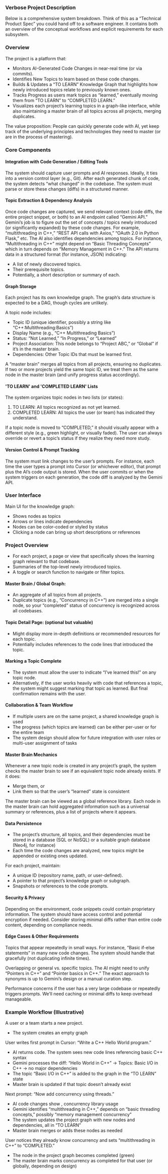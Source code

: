 ### Verbose Project Description
Below is a comprehensive system breakdown. Think of this as a “Technical Product Spec” you could hand off to a software engineer. It contains both an overview of the conceptual workflows and explicit requirements for each subsystem.

### Overview
The project is a platform that:

- Monitors AI-Generated Code Changes in near-real time (or via commits).
- Identifies New Topics to learn based on these code changes.
- Builds & Updates a “TO LEARN” Knowledge Graph that highlights how newly introduced topics relate to previously known ones.
- Tracks Progress as users mark topics as “learned,” eventually moving them from “TO LEARN” to “COMPLETED LEARN.”
- Visualizes each project’s learning topics in a graph-like interface, while also maintaining a master brain of all topics across all projects, merging duplicates.

The value proposition: People can quickly generate code with AI, yet keep track of the underlying principles and technologies they need to master (or are in the process of mastering).

### Core Components
#### Integration with Code Generation / Editing Tools

The system should capture user prompts and AI responses. Ideally, it ties into a version control layer (e.g., Git). After each generated chunk of code, the system detects “what changed” in the codebase. The system must parse or store these changes (diffs) in a structured manner.

#### Topic Extraction & Dependency Analysis

Once code changes are captured, we send relevant context (code diffs, the entire project snippet, or both) to an AI endpoint called “Gemini API.” Gemini’s job is to figure out the set of concepts / topics newly introduced (or significantly expanded) by these code changes. For example, “multithreading in C++,” “REST API calls with Axios,” “OAuth 2.0 in Python Flask,” etc. The AI also identifies dependencies among topics. For instance, “Multithreading in C++” might depend on “Basic Threading Concepts” which in turn depends on “Memory Management in C++.” The API returns data in a structured format (for instance, JSON) indicating:

- A list of newly discovered topics.
- Their prerequisite topics.
- Potentially, a short description or summary of each.

#### Graph Storage

Each project has its own knowledge graph. The graph’s data structure is expected to be a DAG, though cycles are unlikely.

A topic node includes:

- Topic ID (unique identifier, possibly a string like “C++:Multithreading:Basics”)
- Display Name (e.g., “C++ Multithreading Basics”)
- Status: “Not Learned,” “In Progress,” or “Learned”
- Project Association: This node belongs to “Project ABC,” or “Global” if it’s in the master brain.
- Dependencies: Other Topic IDs that must be learned first.

A “master brain” merges all topics from all projects, ensuring no duplicates. If two or more projects yield the same topic ID, we treat them as the same node in the master brain (and unify progress status accordingly).

#### 'TO LEARN' and 'COMPLETED LEARN' Lists

The system organizes topic nodes in two lists (or states):

1) TO LEARN: All topics recognized as not yet learned.
2) COMPLETED LEARN: All topics the user (or team) has indicated they understand.

If a topic node is moved to “COMPLETED,” it should visually appear with a different style (e.g., green highlight, or visually faded). The user can always override or revert a topic’s status if they realize they need more study.

#### Version Control & Prompt Tracking

The system must link changes to the user’s prompts. For instance, each time the user types a prompt into Cursor (or whichever editor), that prompt plus the AI’s code output is stored. When the user commits or when the system triggers on each generation, the code diff is analyzed by the Gemini API.

### User Interface

Main UI for the knowledge graph:

- Shows nodes as topics
- Arrows or lines indicate dependencies
- Nodes can be color-coded or styled by status
- Clicking a node can bring up short descriptions or references

### Project Overview

- For each project, a page or view that specifically shows the learning graph relevant to that codebase.
- Summaries of the top-level newly introduced topics.
- A toggle or search function to navigate or filter topics.

#### Master Brain / Global Graph:

- An aggregate of all topics from all projects.
- Duplicate topics (e.g., “Concurrency in C++”) are merged into a single node, so your “completed” status of concurrency is recognized across all codebases.

#### Topic Detail Page: (optional but valuable)
- Might display more in-depth definitions or recommended resources for each topic.
- Potentially includes references to the code lines that introduced the topic.

#### Marking a Topic Complete

- The system must allow the user to indicate “I’ve learned this!” on any topic node.
- Alternatively, if the user works heavily with code that references a topic, the system might suggest marking that topic as learned. But final confirmation remains with the user.

#### Collaboration & Team Workflow

- If multiple users are on the same project, a shared knowledge graph is used
- The progress (which topics are learned) can be either per-user or for the entire team
- The system design should allow for future integration with user roles or multi-user assignment of tasks

#### Master Brain Mechanics

Whenever a new topic node is created in any project’s graph, the system checks the master brain to see if an equivalent topic node already exists. If it does:
- Merge them, or
- Link them so that the user’s “learned” state is consistent

The master brain can be viewed as a global reference library. Each node in the master brain can hold aggregated information such as a universal summary or references, plus a list of projects where it appears.

#### Data Persistence

- The project’s structure, all topics, and their dependencies must be stored in a database (SQL or NoSQL) or a suitable graph database (Neo4j, for instance)
- Each time the code changes are analyzed, new topics might be appended or existing ones updated.

For each project, maintain:
- A unique ID (repository name, path, or user-defined).
- A pointer to that project’s knowledge graph or subgraph.
- Snapshots or references to the code prompts.

#### Security & Privacy

Depending on the environment, code snippets could contain proprietary information. The system should have access control and potential encryption if needed. Consider storing minimal diffs rather than entire code content, depending on compliance needs.

#### Edge Cases & Other Requirements

Topics that appear repeatedly in small ways. For instance, “Basic if-else statements” in many new code changes. The system should handle that gracefully (not duplicating infinite times).

Overlapping or general vs. specific topics. The AI might need to unify “Pointers in C++” and “Pointer basics in C++.” The exact approach to synonyms is up to Gemini’s design or a manual curation step.

Performance concerns if the user has a very large codebase or repeatedly triggers prompts. We’ll need caching or minimal diffs to keep overhead manageable.

### Example Workflow (Illustrative)
A user or a team starts a new project.

- The system creates an empty graph

User writes first prompt in Cursor: “Write a C++ Hello World program.”

- AI returns code. The system sees new code lines referencing basic C++ syntax
- Gemini processes the diff: “Hello World in C++” → Topics: Basic I/O in C++ → no major dependencies
- The topic “Basic I/O in C++” is added to the graph in the “TO LEARN” state
- Master brain is updated if that topic doesn’t already exist

Next prompt: “Now add concurrency using threads.”

- AI code changes show <thread>, concurrency library usage
- Gemini identifies “multithreading in C++,” depends on “basic threading concepts,” possibly “memory management concurrency”
- The system updates the project graph with new nodes and dependencies, all in “TO LEARN”
- Master brain merges or adds these nodes as needed

User notices they already know concurrency and sets “multithreading in C++” to “COMPLETED.”

- The node in the project graph becomes completed (green)
- The master brain marks concurrency as completed for that user (or globally, depending on design)


